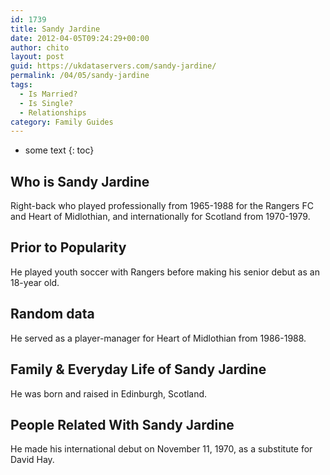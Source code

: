 ```yaml
---
id: 1739
title: Sandy Jardine
date: 2012-04-05T09:24:29+00:00
author: chito
layout: post
guid: https://ukdataservers.com/sandy-jardine/
permalink: /04/05/sandy-jardine
tags:
  - Is Married?
  - Is Single?
  - Relationships
category: Family Guides
---
```


* some text
{: toc}
          
          
## Who is  Sandy Jardine
                  
                  
                  
Right-back who played professionally from 1965-1988 for the Rangers FC and Heart of Midlothian, and internationally for Scotland from 1970-1979.
                  
                
                
                
## Prior to Popularity 
                  
                  
                  
He played youth soccer with Rangers before making his senior debut as an 18-year old.
                  
                
                
                
## Random data 
                  
                  
                  
He served as a player-manager for Heart of Midlothian from 1986-1988.
                  
                
                
                
## Family & Everyday Life of Sandy Jardine
                  
                  
                  
He was born and raised in Edinburgh, Scotland.
                  
                
                
                
## People Related With  Sandy Jardine
                  
                  
                  
He made his international debut on November 11, 1970, as a substitute for David Hay.
                  
                
              
            
          
          
          
    
    
  
